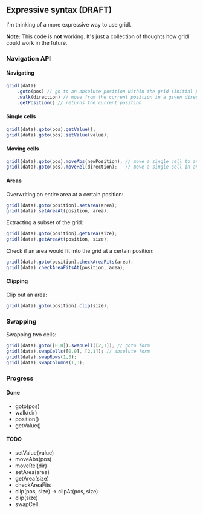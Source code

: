 ## Expressive syntax (DRAFT)

I'm thinking of a more expressive way to use gridl.

**Note:** This code is **not** working. It's just a collection of thoughts how gridl could work in the future.

### Navigation API

#### Navigating

```javascript
gridl(data)
    .goto(pos) // go to an absolute position within the grid (initial position is 0,0)
    .walk(direction) // move from the current position in a given direction
    .getPosition() // returns the current position
```

#### Single cells

```javascript
gridl(data).goto(pos).getValue();
gridl(data).goto(pos).setValue(value);
```

#### Moving cells

```javascript
gridl(data).goto(pos).moveAbs(newPosition); // move a single cell to an absolute position
gridl(data).goto(pos).moveRel(direction);   // move a single cell in an given direction
```

#### Areas

Overwriting an entire area at a certain position:
```javascript
gridl(data).goto(position).setArea(area);
gridl(data).setAreaAt(position, area);
```

Extracting a subset of the grid:
```javascript
gridl(data).goto(position).getArea(size);
gridl(data).getAreaAt(position, size);
```

Check if an area would fit into the grid at a certain position:
```javascript
gridl(data).goto(position).checkAreaFits(area);
gridl(data).checkAreaFitsAt(position, area);
```

#### Clipping

Clip out an area:
```javascript
gridl(data).goto(position).clip(size);
```

### Swapping

Swapping two cells:
```javascript
gridl(data).goto([0,0]).swapCell([2,1]); // goto form
gridl(data).swapCells([0,0], [2,1]); // absolute form
gridl(data).swapRows(1,3);
gridl(data).swapColumns(1,3);
```

### Progress

#### Done

* goto(pos)
* walk(dir)
* position()
* getValue()

#### TODO

* setValue(value)
* moveAbs(pos)
* moveRel(dir)
* setArea(area)
* getArea(size)
* checkAreaFits
* clip(pos, size) -> clipAt(pos, size)
* clip(size)
* swapCell



